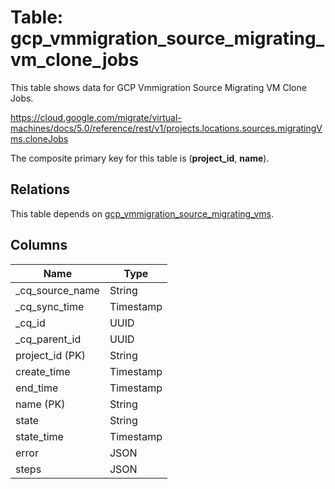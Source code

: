 # Table: gcp_vmmigration_source_migrating_vm_clone_jobs

This table shows data for GCP Vmmigration Source Migrating VM Clone Jobs.

https://cloud.google.com/migrate/virtual-machines/docs/5.0/reference/rest/v1/projects.locations.sources.migratingVms.cloneJobs

The composite primary key for this table is (**project_id**, **name**).

## Relations

This table depends on [gcp_vmmigration_source_migrating_vms](gcp_vmmigration_source_migrating_vms).

## Columns

| Name          | Type          |
| ------------- | ------------- |
|_cq_source_name|String|
|_cq_sync_time|Timestamp|
|_cq_id|UUID|
|_cq_parent_id|UUID|
|project_id (PK)|String|
|create_time|Timestamp|
|end_time|Timestamp|
|name (PK)|String|
|state|String|
|state_time|Timestamp|
|error|JSON|
|steps|JSON|